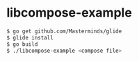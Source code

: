 # libcompose-example

```bash
$ go get github.com/Masterminds/glide
$ glide install
$ go build
$ ./libcompose-example <compose file>
```
